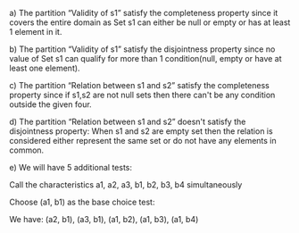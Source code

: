 a) The partition “Validity of s1” satisfy the completeness property since it covers the entire domain as Set s1 can either be null or empty or has at least 1 element in it.

b) The partition “Validity of s1” satisfy the disjointness property since no value of Set s1 can qualify for more than 1 condition(null, empty or have at least one element).

c) The partition “Relation between s1 and s2” satisfy the completeness property since if s1,s2 are not null sets then there can't be any condition outside the given four.

d) The partition “Relation between s1 and s2” doesn't satisfy the disjointness property: When s1 and s2 are empty set then the relation is considered either represent the same
set or do not have any elements in common.

e) We will have 5 additional tests:

Call the characteristics a1, a2, a3, b1, b2, b3, b4 simultaneously 

Choose (a1, b1) as the base choice test:

We have: 
(a2, b1), (a3, b1), (a1, b2), (a1, b3), (a1, b4)
